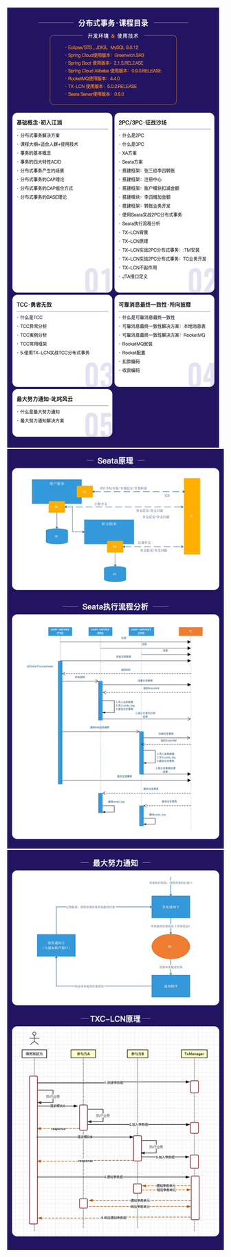 ![](/static/image/ec52ee2fb6e74df9a634196343717238.webp)
![](/static/image/9413cb182dd34c2f8398d7035ccd922c.webp)
![](/static/image/99cbce84dda24744b2c7cea2f13eecd5.webp)
